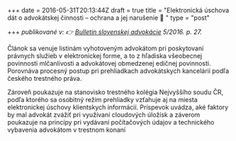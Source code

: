 +++
date = 2016-05-31T20:13:44Z
draft = true
title = "Elektronická úschova dát o advokátskej činnosti – ochrana a jej narušenie 💽 "
type = "post"

+++
_publikované v: 👉_ [_Bulletin slovenskej advokácie_]() _5/2016. p. 27._

Článok sa venuje listinám vyhotoveným advokátom pri poskytovaní právnych služieb v elektronickej forme, a to z hľadiska všeobecnej povinnosti mlčanlivosti a advokátovej obmedzenej edičnej povinnosti. Porovnáva procesný postup pri prehliadkach advokátskych kancelárií podľa českého trestného práva. 

Zároveň poukazuje na stanovisko trestného kolégia Nejvyššího soudu ČR, podľa ktorého sa osobitný režim prehliadky vzťahuje aj na miesta elektronickej úschovy klientskych informácií. Príspevok uvádza, aké faktory by mal advokát zvážiť pri využívaní cloudových úložísk a záverom poukazuje na princípy pri vydávaní počítačových údajov a technického vybavenia advokátom v trestnom konaní